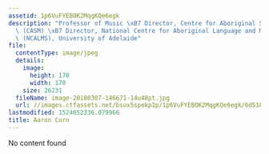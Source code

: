 ```yaml
---
assetid: 1p6VuFYEBOK2MqgKQe6egk
description: "Professor of Music \xB7 Director, Centre for Aboriginal Studies in Music\
  \ (CASM) \xB7 Director, National Centre for Aboriginal Language and Music Studies\
  \ (NCALMS), University of Adelaide"
file:
  contentType: image/jpeg
  details:
    image:
      height: 170
      width: 170
    size: 26231
  fileName: image-20180307-146671-14u48pt.jpg
  url: //images.ctfassets.net/bsux5spekp1p/1p6VuFYEBOK2MqgKQe6egk/6d518897458465613657e5fd51c6c119/image-20180307-146671-14u48pt.jpg
lastmodified: 1524652336.079966
title: Aaron Corn
---
```

No content found
